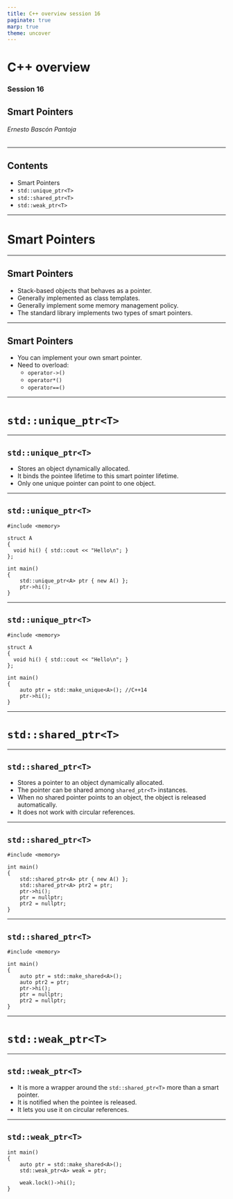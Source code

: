 ```yaml
---
title: C++ overview session 16
paginate: true
marp: true
theme: uncover
---
```


# C++ overview

### Session 16
## Smart Pointers

###### *Ernesto Bascón Pantoja*

---
## Contents

* Smart Pointers
* `std::unique_ptr<T>`
* `std::shared_ptr<T>`
* `std::weak_ptr<T>`
---
# Smart Pointers
---
## Smart Pointers

- Stack-based objects that behaves as a pointer.
- Generally implemented as class templates.
- Generally implement some memory management policy.
- The standard library implements two types of smart pointers.
---
## Smart Pointers

- You can implement your own smart pointer.
- Need to overload:
    - `operator->()`
    - `operator*()`
    - `operator==()`
---
# `std::unique_ptr<T>`
---
## `std::unique_ptr<T>`

- Stores an object dynamically allocated.
- It binds the pointee lifetime to this smart pointer lifetime.
- Only one unique pointer can point to one object.
---
## `std::unique_ptr<T>`

```
#include <memory>

struct A
{
  void hi() { std::cout << "Hello\n"; }
};

int main()
{
    std::unique_ptr<A> ptr { new A() };
    ptr->hi();
}
```
---
## `std::unique_ptr<T>`

```
#include <memory>

struct A
{
  void hi() { std::cout << "Hello\n"; }
};

int main()
{
    auto ptr = std::make_unique<A>(); //C++14
    ptr->hi();
}
```
---
# `std::shared_ptr<T>`
---
## `std::shared_ptr<T>`

- Stores a pointer to an object dynamically allocated.
- The pointer can be shared among `shared_ptr<T>` instances.
- When no shared pointer points to an object, the object is released automatically.
- It does not work with circular references.
---
## `std::shared_ptr<T>`

```
#include <memory>

int main()
{
    std::shared_ptr<A> ptr { new A() };
    std::shared_ptr<A> ptr2 = ptr;
    ptr->hi();
    ptr = nullptr;
    ptr2 = nullptr;
}
```
---
## `std::shared_ptr<T>`

```
#include <memory>

int main()
{
    auto ptr = std::make_shared<A>();
    auto ptr2 = ptr;
    ptr->hi();
    ptr = nullptr;
    ptr2 = nullptr;
}
```
---
# `std::weak_ptr<T>`
---
## `std::weak_ptr<T>`

- It is more a wrapper around the `std::shared_ptr<T>` more than a smart pointer.
- It is notified when the pointee is released.
- It lets you use it on circular references.
---
## `std::weak_ptr<T>`

```
int main()
{
    auto ptr = std::make_shared<A>();
    std::weak_ptr<A> weak = ptr;

    weak.lock()->hi();
}
```



